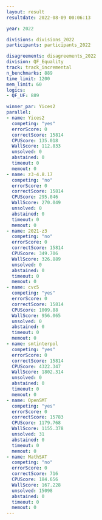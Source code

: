 ```yaml
---
layout: result
resultdate: 2022-08-09 00:06:13

year: 2022

divisions: divisions_2022
participants: participants_2022

disagreements: disagreements_2022
division: QF_Equality
track: track_incremental
n_benchmarks: 889
time_limit: 1200
mem_limit: 60
logics:
- QF_UF: 889

winner_par: Yices2
parallel:
- name: Yices2
  competing: "yes"
  errorScore: 0
  correctScore: 15814
  CPUScore: 135.018
  WallScore: 112.833
  unsolved: 0
  abstained: 0
  timeout: 0
  memout: 0
- name: z3-4.8.17
  competing: "no"
  errorScore: 0
  correctScore: 15814
  CPUScore: 295.046
  WallScore: 270.049
  unsolved: 0
  abstained: 0
  timeout: 0
  memout: 0
- name: 2021-z3
  competing: "no"
  errorScore: 0
  correctScore: 15814
  CPUScore: 349.706
  WallScore: 326.889
  unsolved: 0
  abstained: 0
  timeout: 0
  memout: 0
- name: cvc5
  competing: "yes"
  errorScore: 0
  correctScore: 15814
  CPUScore: 1009.88
  WallScore: 956.065
  unsolved: 0
  abstained: 0
  timeout: 0
  memout: 0
- name: smtinterpol
  competing: "yes"
  errorScore: 0
  correctScore: 15814
  CPUScore: 4322.347
  WallScore: 1802.314
  unsolved: 0
  abstained: 0
  timeout: 0
  memout: 0
- name: OpenSMT
  competing: "yes"
  errorScore: 0
  correctScore: 15783
  CPUScore: 1179.768
  WallScore: 1155.378
  unsolved: 31
  abstained: 0
  timeout: 0
  memout: 0
- name: MathSAT
  competing: "no"
  errorScore: 0
  correctScore: 716
  CPUScore: 184.656
  WallScore: 167.228
  unsolved: 15098
  abstained: 0
  timeout: 0
  memout: 0
---
```

